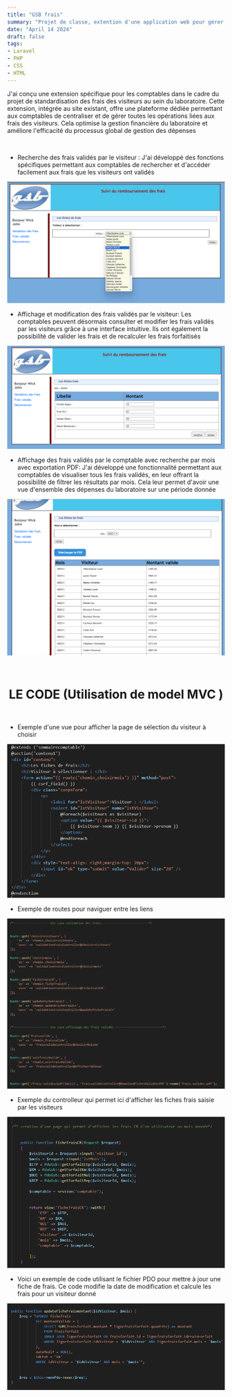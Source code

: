 ```yaml
---
title: "GSB frais"
summary: "Projet de classe, extention d'une application web pour gérer les frais avec un comptable"
date: "April 14 2024"
draft: false
tags:
- Laravel
- PHP
- CSS
- HTML
---
```


J'ai conçu une extension spécifique pour les comptables dans le cadre du projet de standardisation des frais des visiteurs au sein du laboratoire. Cette extension, intégrée au site existant, offre une plateforme dédiée permettant aux comptables de centraliser et de gérer toutes les opérations liées aux frais des visiteurs. Cela optimise la gestion financière du laboratoire et améliore l'efficacité du processus global de gestion des dépenses

<br>

- Recherche des frais validés par le visiteur : J'ai développé des fonctions spécifiques permettant aux comptables de rechercher et d'accéder facilement aux frais que les visiteurs ont validés

![Projet Application Frais](https://raw.githubusercontent.com/SMaitriya/Portfolio/main/public/images/gsbfraisprojet/projet3.png)




- Affichage et modification des frais validés par le visiteur: Les comptables peuvent désormais consulter et modifier les frais validés par les visiteurs grâce à une interface intuitive. Ils ont également la possibilité de valider les frais et de recalculer les frais forfaitisés

![Projet Application Frais](https://raw.githubusercontent.com/SMaitriya/Portfolio/main/public/images/gsbfraisprojet/projet%206.png)






- Affichage des frais validés par le comptable avec recherche par mois avec exportation PDF: J'ai développé une fonctionnalité permettant aux comptables de visualiser tous les frais validés, en leur offrant la possibilité de filtrer les résultats par mois. Cela leur permet d'avoir une vue d'ensemble des dépenses du laboratoire sur une période donnée

![Projet Application Frais](https://raw.githubusercontent.com/SMaitriya/Portfolio/main/public/images/gsbfraisprojet/projet9.png)


<br>
<h1 style="text-align: center;">LE CODE (Utilisation de model MVC )</h1>
<br>


- Exemple d'une vue pour afficher la page de sélection du visiteur à choisir 

![Exemple de code Vue](https://raw.githubusercontent.com/SMaitriya/Portfolio/main/public/images/gsbfraisprojet/codevue.png)






- Exemple de routes pour naviguer entre les liens

![Exemple de code Route](https://raw.githubusercontent.com/SMaitriya/Portfolio/main/public/images/gsbfraisprojet/coderoute.png)






- Exemple du controlleur qui permet ici d'afficher les fiches frais saisie par les visiteurs

![Exemple de code Controller](https://raw.githubusercontent.com/SMaitriya/Portfolio/main/public/images/gsbfraisprojet/codecontroller.png)






- Voici un exemple de code utilisant le fichier PDO pour mettre à jour une fiche de frais. Ce code modifie la date de modification et calcule les frais pour un visiteur donné

![Exemple de code de fonction](https://raw.githubusercontent.com/SMaitriya/Portfolio/main/public/images/gsbfraisprojet/codefonction.png)







